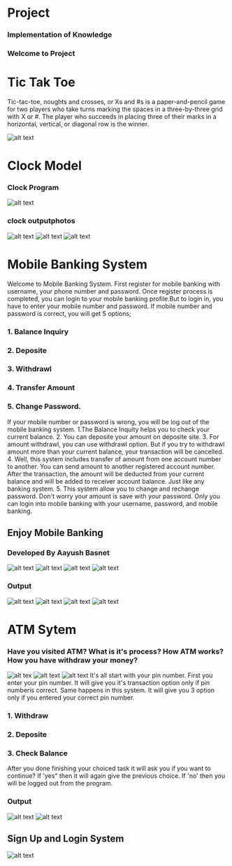 # Project
### Implementation of Knowledge
### Welcome to Project

# Tic Tak Toe
 Tic-tac-toe, noughts and crosses, or Xs and #s is a paper-and-pencil game for two players who take turns marking the spaces in a three-by-three grid with X or #. The player who succeeds in placing three of their marks in a horizontal, vertical, or diagonal row is the winner. 

![alt text](https://github.com/Aayush-Basnet/Project/blob/39689b62f1d8887a9781816ce14ae8624328f8c4/tictaktoe.png)


# Clock Model
### Clock Program 
![alt text](https://github.com/Aayush-Basnet/Project/blob/8ea28c60c68772df16c37f1cafb895f948c6746c/clock.png)
### clock outputphotos
![alt text](https://github.com/Aayush-Basnet/Photos/blob/4011f44394683b2555b8ccdafd397f7b0a6e44ec/clock%20photo%201.png)
![alt text](https://github.com/Aayush-Basnet/Photos/blob/4011f44394683b2555b8ccdafd397f7b0a6e44ec/clock%20photo%202.png)
![alt text](https://github.com/Aayush-Basnet/Photos/blob/4011f44394683b2555b8ccdafd397f7b0a6e44ec/clock%20photo%203.png)

# Mobile Banking System
Welcome to Mobile Banking System. First register for mobile banking with username, your phone number and password. Once register process is completed, you can login to your mobile banking profile.But to login in, you have to enter your mobile number and password. If mobile number and password is correct, you will get 5 options;
### 1. Balance Inquiry 
### 2. Deposite 
### 3. Withdrawl 
### 4. Transfer Amount
### 5. Change Password. 
If your mobile number or password is wrong, you will be log out of the mobile banking system.
1.The Balance Inquity helps you to check your current balance.
2. You can deposite your amount on deposite site.
3. For amount withdrawl, you can use withdrawl option. But if you try to withdrawl amount more than your current balance, your transaction will be cancelled.
4. Well, this system includes transfer of amount from one account number to another. You can send amount to another registered account number. After the transaction, the amount will be deducted from your current balance and will be added to receiver account balance. Just like any banking system.
5. This system allow you to change and rechange password.
Don't worry your amount is save with your password. Only you can login into mobile banking with your username, password, and mobile banking.
## Enjoy Mobile Banking
### Developed By Aayush Basnet

![alt text](https://github.com/Aayush-Basnet/Photos/blob/f90cf43bbba4f11b034502e552196ba84bd7f3f6/mobilebankingprogram1.png)
![alt text](https://github.com/Aayush-Basnet/Photos/blob/f90cf43bbba4f11b034502e552196ba84bd7f3f6/mobilebankingprogram2.png)
![alt text](https://github.com/Aayush-Basnet/Photos/blob/f90cf43bbba4f11b034502e552196ba84bd7f3f6/mobilebankingprogram3.png)
![alt text](https://github.com/Aayush-Basnet/Photos/blob/f90cf43bbba4f11b034502e552196ba84bd7f3f6/mobilebankingprogram4.png)

### Output
![alt text](https://github.com/Aayush-Basnet/Photos/blob/f90cf43bbba4f11b034502e552196ba84bd7f3f6/mobilebanking%20first%20page.png)
![alt text](https://github.com/Aayush-Basnet/Photos/blob/f90cf43bbba4f11b034502e552196ba84bd7f3f6/mobilebanking%20registration.png)
![alt text](https://github.com/Aayush-Basnet/Photos/blob/f90cf43bbba4f11b034502e552196ba84bd7f3f6/mobilebanking%20choice%201.png)
![alt text](https://github.com/Aayush-Basnet/Photos/blob/f90cf43bbba4f11b034502e552196ba84bd7f3f6/mobilebaking%20.png)

# ATM Sytem

### Have you visited ATM? What is it's process? How ATM works? How you have withdraw your money?
![alt tex](https://github.com/Aayush-Basnet/Photos/blob/a3fec0ed135f88e28a58fb91aa03b234ac58367a/atmproject1.png)
![alt text](https://github.com/Aayush-Basnet/Photos/blob/a3fec0ed135f88e28a58fb91aa03b234ac58367a/atmproject2.png)
![alt text](https://github.com/Aayush-Basnet/Photos/blob/a3fec0ed135f88e28a58fb91aa03b234ac58367a/atmproject3.png)
It's all start with your pin number. First you enter your pin number. It will give you it's transaction option only if pin numberis correct. Same happens in this system. It will give you 3 option only if you entered your correct pin number.
### 1. Withdraw
### 2. Deposite
### 3. Check Balance
After you done finishing your choiced task it will ask you if you want to continue? If 'yes" then it will again give the previous choice. If 'no' then you will be logged out from the program.
### Output
![alt text](https://github.com/Aayush-Basnet/Photos/blob/a3fec0ed135f88e28a58fb91aa03b234ac58367a/atmprojectoutput1.png)
![alt text](https://github.com/Aayush-Basnet/Photos/blob/a3fec0ed135f88e28a58fb91aa03b234ac58367a/atmprojectoutput2.png)

## Sign Up and Login System
![alt text](https://github.com/Aayush-Basnet/Project/blob/5974c313c32bc850302f01967c4e96630ccc59ce/Project%20Images/loginsystemhomepage.png)
